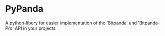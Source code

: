 # PyPanda
A python-libery for easier implementation of the 'Bitpanda' and 'Bitpanda-Pro' API in your projects
